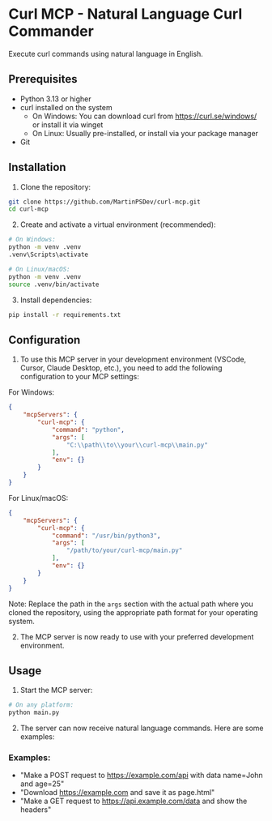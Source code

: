 # Curl MCP - Natural Language Curl Commander

Execute curl commands using natural language in English.

## Prerequisites

- Python 3.13 or higher
- curl installed on the system
  - On Windows: You can download curl from https://curl.se/windows/ or install it via winget
  - On Linux: Usually pre-installed, or install via your package manager
- Git

## Installation

1. Clone the repository:
```bash
git clone https://github.com/MartinPSDev/curl-mcp.git
cd curl-mcp
```

2. Create and activate a virtual environment (recommended):
```bash
# On Windows:
python -m venv .venv
.venv\Scripts\activate

# On Linux/macOS:
python -m venv .venv
source .venv/bin/activate
```

3. Install dependencies:
```bash
pip install -r requirements.txt
```

## Configuration

1. To use this MCP server in your development environment (VSCode, Cursor, Claude Desktop, etc.), you need to add the following configuration to your MCP settings:

For Windows:
```json
{
    "mcpServers": {
        "curl-mcp": {
            "command": "python",
            "args": [
                "C:\\path\\to\\your\\curl-mcp\\main.py"
            ],
            "env": {}
        }
    }
}
```

For Linux/macOS:
```json
{
    "mcpServers": {
        "curl-mcp": {
            "command": "/usr/bin/python3",
            "args": [
                "/path/to/your/curl-mcp/main.py"
            ],
            "env": {}
        }
    }
}
```

Note: Replace the path in the `args` section with the actual path where you cloned the repository, using the appropriate path format for your operating system.

2. The MCP server is now ready to use with your preferred development environment.

## Usage

1. Start the MCP server:
```bash
# On any platform:
python main.py
```

2. The server can now receive natural language commands. Here are some examples:

### Examples:
- "Make a POST request to https://example.com/api with data name=John and age=25"
- "Download https://example.com and save it as page.html"
- "Make a GET request to https://api.example.com/data and show the headers"
